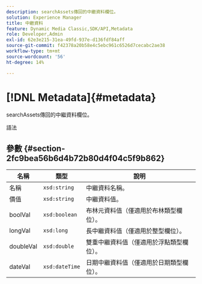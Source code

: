 ```yaml
---
description: searchAssets傳回的中繼資料欄位。
solution: Experience Manager
title: 中繼資料
feature: Dynamic Media Classic,SDK/API,Metadata
role: Developer,Admin
exl-id: 62e3e215-31ea-49fd-937e-d136fdf84aff
source-git-commit: f42378a20b58e4c5ebc961c6526d7cecabc2ae38
workflow-type: tm+mt
source-wordcount: '56'
ht-degree: 14%

---
```


# [!DNL Metadata]{#metadata}

searchAssets傳回的中繼資料欄位。

語法

## 參數 {#section-2fc9bea56b6d4b72b80d4f04c5f9b862}

| 名稱 | 類型 | 說明 |
|---|---|---|
| 名稱 | `xsd:string` | 中繼資料名稱。 |
| 價值 | `xsd:string` | 中繼資料值。 |
| boolVal | `xsd:boolean` | 布林元資料值（僅適用於布林類型欄位）。 |
| longVal | `xsd:long` | 長中繼資料值（僅適用於整型欄位）。 |
| doubleVal | `xsd:double` | 雙重中繼資料值（僅適用於浮點類型欄位）。 |
| dateVal | `xsd:dateTime` | 日期中繼資料值（僅適用於日期類型欄位）。 |
